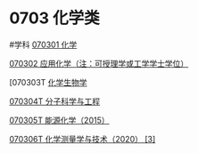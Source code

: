 # 0703 化学类
#学科
[070301 化学](070301%20化学%2031887.md)

[070302 应用化学（注：可授理学或工学学士学位）](070302%20应用化%20b0940.md)

[070303T [化学生物学](070303T%20化学%2050765.md)

[070304T 分子科学与工程](070304T%20分子%20f689e.md)

[070305T 能源化学（2015）](070305T%20能源%20a3a7a.md)

[070306T 化学测量学与技术（2020） [3]](070306T%20化学%2018962.md)

[](Untitled%2084a48.md)